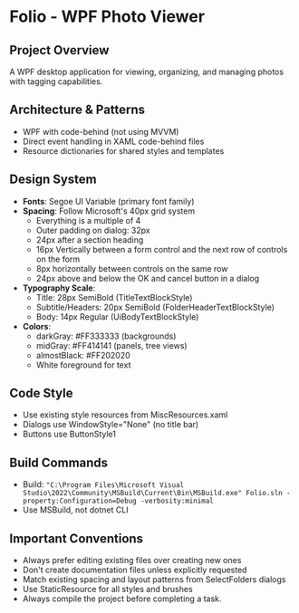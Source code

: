   # Folio - WPF Photo Viewer

  ## Project Overview
  A WPF desktop application for viewing, organizing, and managing photos with tagging capabilities.

  ## Architecture & Patterns
  - WPF with code-behind (not using MVVM)
  - Direct event handling in XAML code-behind files
  - Resource dictionaries for shared styles and templates

  ## Design System
  - **Fonts**: Segoe UI Variable (primary font family)
  - **Spacing**: Follow Microsoft's 40px grid system
    - Everything is a multiple of 4
    - Outer padding on dialog: 32px
    - 24px after a section heading
    - 16px Vertically between a form control and the next row of controls on the form
    - 8px horizontally between controls on the same row
    - 24px above and below the OK and cancel button in a dialog
  - **Typography Scale**:
    - Title: 28px SemiBold (TitleTextBlockStyle)
    - Subtitle/Headers: 20px SemiBold (FolderHeaderTextBlockStyle)
    - Body: 14px Regular (UiBodyTextBlockStyle)
  - **Colors**:
    - darkGray: #FF333333 (backgrounds)
    - midGray: #FF414141 (panels, tree views)
    - almostBlack: #FF202020
    - White foreground for text

  ## Code Style
  - Use existing style resources from MiscResources.xaml
  - Dialogs use WindowStyle="None" (no title bar)
  - Buttons use ButtonStyle1

  ## Build Commands
  - Build: `"C:\Program Files\Microsoft Visual Studio\2022\Community\MSBuild\Current\Bin\MSBuild.exe"
  Folio.sln -property:Configuration=Debug -verbosity:minimal`
  - Use MSBuild, not dotnet CLI

  ## Important Conventions
  - Always prefer editing existing files over creating new ones
  - Don't create documentation files unless explicitly requested
  - Match existing spacing and layout patterns from SelectFolders dialogs
  - Use StaticResource for all styles and brushes
  - Always compile the project before completing a task.
